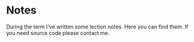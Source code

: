 # Notes

During the term I've written some lection notes. Here you can find them. If you need source code please contact me.
